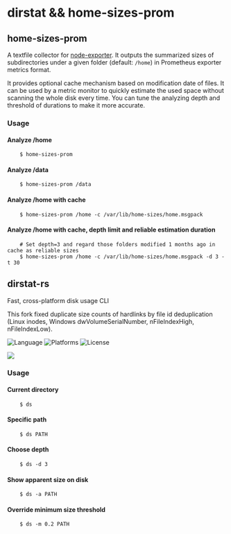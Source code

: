 # dirstat && home-sizes-prom

## home-sizes-prom

A textfile collector for [node-exporter](https://github.com/prometheus/node_exporter#textfile-collector). It outputs the summarized sizes of subdirectories under a given folder (default: `/home`) in Prometheus exporter metrics format.

It provides optional cache mechanism based on modification date of files. It can be used by a metric monitor to quickly estimate the used space without scanning the whole disk every time. You can tune the analyzing depth and threshold of durations to make it more accurate.

### Usage

#### Analyze /home  

        $ home-sizes-prom

#### Analyze /data

        $ home-sizes-prom /data

#### Analyze /home with cache 

        $ home-sizes-prom /home -c /var/lib/home-sizes/home.msgpack

#### Analyze /home with cache, depth limit and reliable estimation duration
        # Set depth=3 and regard those folders modified 1 months ago in cache as reliable sizes
        $ home-sizes-prom /home -c /var/lib/home-sizes/home.msgpack -d 3 -t 30



## dirstat-rs

Fast, cross-platform disk usage CLI

This fork fixed duplicate size counts of hardlinks by file id deduplication (Linux inodes, Windows dwVolumeSerialNumber, nFileIndexHigh, nFileIndexLow). 

![Language](https://img.shields.io/badge/language-rust-orange)
![Platforms](https://img.shields.io/badge/platforms-Windows%2C%20macOS%20and%20Linux-blue)
![License](https://img.shields.io/github/license/scullionw/dirstat-rs)

![](demo/ds_demo.gif)

### Usage

#### Current directory
    
        $ ds
    
#### Specific path
 
        $ ds PATH

#### Choose depth
 
        $ ds -d 3

#### Show apparent size on disk

        $ ds -a PATH

#### Override minimum size threshold

        $ ds -m 0.2 PATH
